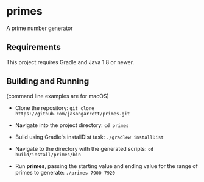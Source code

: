 # primes
A prime number generator

## Requirements
This project requires Gradle and Java 1.8 or newer.

## Building and Running

(command line examples are for macOS)

* Clone the repository:
`git clone https://github.com/jasongarrett/primes.git`

* Navigate into the project directory:
`cd primes`

* Build using Gradle's installDist task:
`./gradlew installDist`

* Navigate to the directory with the generated scripts:
`cd build/install/primes/bin`

* Run **primes**, passing the starting value and ending value for the range of primes to generate:
`./primes 7900 7920`
